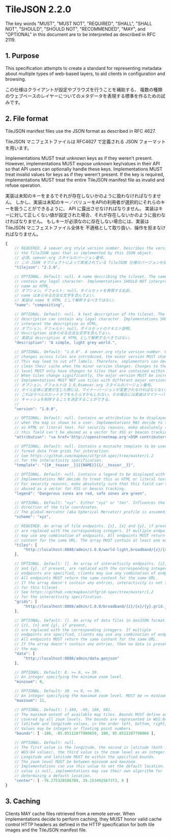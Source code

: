 # TileJSON 2.2.0

The key words "MUST", "MUST NOT", "REQUIRED", "SHALL", "SHALL NOT",
"SHOULD", "SHOULD NOT", "RECOMMENDED", "MAY", and "OPTIONAL" in
this document are to be interpreted as described in RFC 2119.

## 1. Purpose

This specification attempts to create a standard for representing
metadata about multiple types of web-based layers, to aid clients
in configuration and browsing.

この仕様はクライアントが設定やブラウズを行うことを補助する、
複数の種類のウェブベースのレイヤーについてのメタデータを表現する標準を作るための試みです。

## 2. File format

TileJSON manifest files use the JSON format as described in RFC 4627.

TileJSON マニフェストファイルは RFC4627 で定義される JSON フォーマットを用います。

Implementations MUST treat unknown keys as if they weren't present.
However, implementations MUST expose unknown key/values in their API
so that API users can optionally handle these keys. Implementations MUST
treat invalid values for keys as if they weren't present. If the key is
required, implementations MUST treat the entire TileJSON manifest file
as invalid and refuse operation.

実装は未知のキーをまるでそれが存在しないかのように扱わなければなりません。
しかし、実装は未知のキー／バリューをAPIの利用者が選択的にそれらのキーを扱うことができるように、
API に露出させなければなりません。
実装はキーに対して正しくない値が設定された場合、それが存在しないかのように扱わなければなりません。
もしキーが必須なのに存在しない場合には、実装は TileJSON マニフェストファイル全体を
不適格として取り扱い、操作を拒まなければなりません。

```javascript
{
    // REQUIRED. A semver.org style version number. Describes the version of
    // the TileJSON spec that is implemented by this JSON object.
    // 必須。semver.org スタイルのバージョン番号。
    // この JSON オブジェクトによって実装されている TileJSON 仕様のバージョンを記述します。
    "tilejson": "2.2.0",

    // OPTIONAL. Default: null. A name describing the tileset. The name can
    // contain any legal character. Implementations SHOULD NOT interpret the
    // name as HTML.
    // オプション。デフォルト: null。タイルセットを表現する名前。
    // name はあらゆる合法な文字を含んでよい。
    // 実装は name を HTML として解釈するべきではない。
    "name": "compositing",

    // OPTIONAL. Default: null. A text description of the tileset. The
    // description can contain any legal character. Implementations SHOULD NOT
    // interpret the description as HTML.
    // オプション。デフォルト: null。タイルセットのテキスト説明。
    // description はあらゆる合法な文字を含んでよい。
    // 実装は description を HTML として解釈するべきではない。
    "description": "A simple, light grey world.",

    // OPTIONAL. Default: "1.0.0". A semver.org style version number. When
    // changes across tiles are introduced, the minor version MUST change.
    // This may lead to cut off labels. Therefore, implementors can decide to
    // clean their cache when the minor version changes. Changes to the patch
    // level MUST only have changes to tiles that are contained within one tile.
    // When tiles change significantly, the major version MUST be increased.
    // Implementations MUST NOT use tiles with different major versions.
    // オプション。デフォルトは 1.0.0semver.org スタイルのバージョン番号。
    // タイル全体に変更が生じた際には、マイナーバージョンが変更されなければならない。
    // これはラベルのカットオフをもたらすかもしれない。その場合には実装はマイナーバージョンが変更されたときに
    // キャッシュを削除することを決定することができる。
    //
    "version": "1.0.0",

    // OPTIONAL. Default: null. Contains an attribution to be displayed
    // when the map is shown to a user. Implementations MAY decide to treat this
    // as HTML or literal text. For security reasons, make absolutely sure that
    // this field can't be abused as a vector for XSS or beacon tracking.
    "attribution": "<a href='http://openstreetmap.org'>OSM contributors</a>",

    // OPTIONAL. Default: null. Contains a mustache template to be used to
    // format data from grids for interaction.
    // See https://github.com/mapbox/utfgrid-spec/tree/master/1.2
    // for the interactivity specification.
    "template": "{{#__teaser__}}{{NAME}}{{/__teaser__}}",

    // OPTIONAL. Default: null. Contains a legend to be displayed with the map.
    // Implementations MAY decide to treat this as HTML or literal text.
    // For security reasons, make absolutely sure that this field can't be
    // abused as a vector for XSS or beacon tracking.
    "legend": "Dangerous zones are red, safe zones are green",

    // OPTIONAL. Default: "xyz". Either "xyz" or "tms". Influences the y
    // direction of the tile coordinates.
    // The global-mercator (aka Spherical Mercator) profile is assumed.
    "scheme": "xyz",

    // REQUIRED. An array of tile endpoints. {z}, {x} and {y}, if present,
    // are replaced with the corresponding integers. If multiple endpoints are specified, clients
    // may use any combination of endpoints. All endpoints MUST return the same
    // content for the same URL. The array MUST contain at least one endpoint.
    "tiles": [
        "http://localhost:8888/admin/1.0.0/world-light,broadband/{z}/{x}/{y}.png"
    ],

    // OPTIONAL. Default: []. An array of interactivity endpoints. {z}, {x}
    // and {y}, if present, are replaced with the corresponding integers. If multiple
    // endpoints are specified, clients may use any combination of endpoints.
    // All endpoints MUST return the same content for the same URL.
    // If the array doesn't contain any entries, interactivity is not supported
    // for this tileset.
    // See https://github.com/mapbox/utfgrid-spec/tree/master/1.2
    // for the interactivity specification.
    "grids": [
        "http://localhost:8888/admin/1.0.0/broadband/{z}/{x}/{y}.grid.json"
    ],

    // OPTIONAL. Default: []. An array of data files in GeoJSON format.
    // {z}, {x} and {y}, if present,
    // are replaced with the corresponding integers. If multiple
    // endpoints are specified, clients may use any combination of endpoints.
    // All endpoints MUST return the same content for the same URL.
    // If the array doesn't contain any entries, then no data is present in
    // the map.
    "data": [
        "http://localhost:8888/admin/data.geojson"
    ],

    // OPTIONAL. Default: 0. >= 0, <= 30.
    // An integer specifying the minimum zoom level.
    "minzoom": 0,

    // OPTIONAL. Default: 30. >= 0, <= 30.
    // An integer specifying the maximum zoom level. MUST be >= minzoom.
    "maxzoom": 11,

    // OPTIONAL. Default: [-180, -90, 180, 90].
    // The maximum extent of available map tiles. Bounds MUST define an area
    // covered by all zoom levels. The bounds are represented in WGS:84
    // latitude and longitude values, in the order left, bottom, right, top.
    // Values may be integers or floating point numbers.
    "bounds": [ -180, -85.05112877980659, 180, 85.0511287798066 ],

    // OPTIONAL. Default: null.
    // The first value is the longitude, the second is latitude (both in
    // WGS:84 values), the third value is the zoom level as an integer.
    // Longitude and latitude MUST be within the specified bounds.
    // The zoom level MUST be between minzoom and maxzoom.
    // Implementations can use this value to set the default location. If the
    // value is null, implementations may use their own algorithm for
    // determining a default location.
    "center": [ -76.275329586789, 39.153492567373, 8 ]
}
```


## 3. Caching

Clients MAY cache files retrieved from a remote server.
When implementations decide to perform caching, they MUST honor valid
cache control HTTP headers as defined in the HTTP specification for both
tile images and the TileJSON manifest file.
